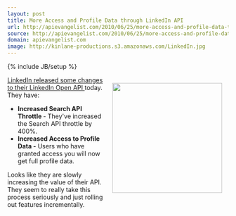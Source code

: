 ```yaml
---
layout: post
title: More Access and Profile Data through LinkedIn API
url: http://apievangelist.com/2010/06/25/more-access-and-profile-data-through-linkedin-api/
source: http://apievangelist.com/2010/06/25/more-access-and-profile-data-through-linkedin-api/
domain: apievangelist.com
image: http://kinlane-productions.s3.amazonaws.com/LinkedIn.jpg
---
```

{% include JB/setup %}<p><a href="http://www.linkedin.com" target="_blank"><img class="alignnone" style="padding: 15px;" title="LinkedIn" src="http://kinlane-productions.s3.amazonaws.com/LinkedIn.jpg" alt="" width="250" align="right" /></a><a href="http://blog.linkedin.com/2010/06/25/linkedin-api-developers/trackback/" target="_blank">LinkedIn released some changes to their LinkedIn Open API </a>today. They have:
<ul class="mainlist">
	<li><strong>Increased Search API Throttle </strong>- They've increased the Search API throttle by 400%.</li>
	<li><strong>Increased Access to Profile Data -</strong> Users who have granted access you will now get full profile data.</li>
</ul>
Looks like they are slowly increasing the value of their API. They seem to really take this process seriously and just rolling out features incrementally.</p>
